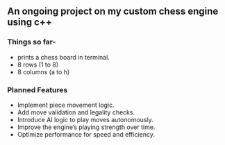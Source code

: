 ## An ongoing project on my custom chess engine using c++

### Things so far-
  - prints a chess board in terminal.
  - 8 rows (1 to 8)
  - 8 columns (a to h)

### Planned Features
- Implement piece movement logic.
- Add move validation and legality checks.
- Introduce AI logic to play moves autonomously.
- Improve the engine’s playing strength over time.
- Optimize performance for speed and efficiency.
